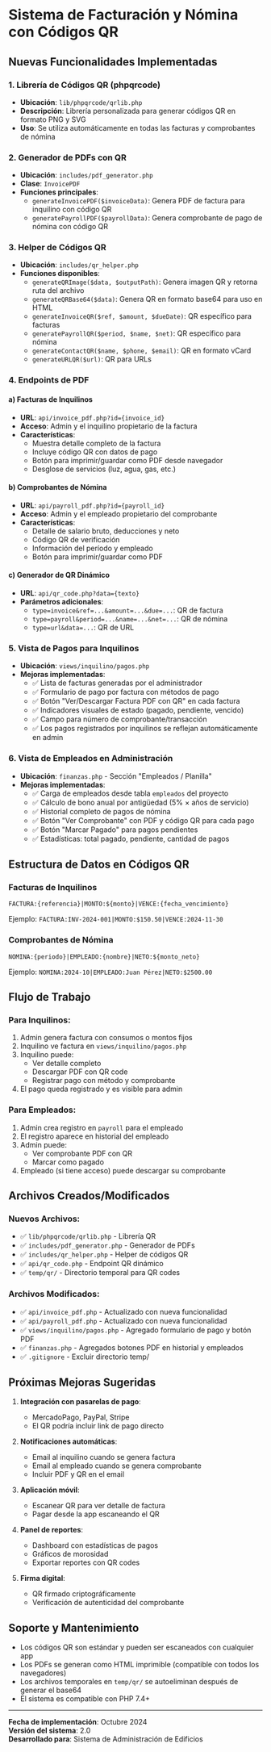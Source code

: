 # Sistema de Facturación y Nómina con Códigos QR

## Nuevas Funcionalidades Implementadas

### 1. **Librería de Códigos QR (phpqrcode)**
- **Ubicación**: `lib/phpqrcode/qrlib.php`
- **Descripción**: Librería personalizada para generar códigos QR en formato PNG y SVG
- **Uso**: Se utiliza automáticamente en todas las facturas y comprobantes de nómina

### 2. **Generador de PDFs con QR**
- **Ubicación**: `includes/pdf_generator.php`
- **Clase**: `InvoicePDF`
- **Funciones principales**:
  - `generateInvoicePDF($invoiceData)`: Genera PDF de factura para inquilino con código QR
  - `generatePayrollPDF($payrollData)`: Genera comprobante de pago de nómina con código QR

### 3. **Helper de Códigos QR**
- **Ubicación**: `includes/qr_helper.php`
- **Funciones disponibles**:
  - `generateQRImage($data, $outputPath)`: Genera imagen QR y retorna ruta del archivo
  - `generateQRBase64($data)`: Genera QR en formato base64 para uso en HTML
  - `generateInvoiceQR($ref, $amount, $dueDate)`: QR específico para facturas
  - `generatePayrollQR($period, $name, $net)`: QR específico para nómina
  - `generateContactQR($name, $phone, $email)`: QR en formato vCard
  - `generateURLQR($url)`: QR para URLs

### 4. **Endpoints de PDF**

#### a) Facturas de Inquilinos
- **URL**: `api/invoice_pdf.php?id={invoice_id}`
- **Acceso**: Admin y el inquilino propietario de la factura
- **Características**:
  - Muestra detalle completo de la factura
  - Incluye código QR con datos de pago
  - Botón para imprimir/guardar como PDF desde navegador
  - Desglose de servicios (luz, agua, gas, etc.)

#### b) Comprobantes de Nómina
- **URL**: `api/payroll_pdf.php?id={payroll_id}`
- **Acceso**: Admin y el empleado propietario del comprobante
- **Características**:
  - Detalle de salario bruto, deducciones y neto
  - Código QR de verificación
  - Información del período y empleado
  - Botón para imprimir/guardar como PDF

#### c) Generador de QR Dinámico
- **URL**: `api/qr_code.php?data={texto}`
- **Parámetros adicionales**:
  - `type=invoice&ref=...&amount=...&due=...`: QR de factura
  - `type=payroll&period=...&name=...&net=...`: QR de nómina
  - `type=url&data=...`: QR de URL

### 5. **Vista de Pagos para Inquilinos**
- **Ubicación**: `views/inquilino/pagos.php`
- **Mejoras implementadas**:
  - ✅ Lista de facturas generadas por el administrador
  - ✅ Formulario de pago por factura con métodos de pago
  - ✅ Botón "Ver/Descargar Factura PDF con QR" en cada factura
  - ✅ Indicadores visuales de estado (pagado, pendiente, vencido)
  - ✅ Campo para número de comprobante/transacción
  - ✅ Los pagos registrados por inquilinos se reflejan automáticamente en admin

### 6. **Vista de Empleados en Administración**
- **Ubicación**: `finanzas.php` - Sección "Empleados / Planilla"
- **Mejoras implementadas**:
  - ✅ Carga de empleados desde tabla `empleados` del proyecto
  - ✅ Cálculo de bono anual por antigüedad (5% × años de servicio)
  - ✅ Historial completo de pagos de nómina
  - ✅ Botón "Ver Comprobante" con PDF y código QR para cada pago
  - ✅ Botón "Marcar Pagado" para pagos pendientes
  - ✅ Estadísticas: total pagado, pendiente, cantidad de pagos

## Estructura de Datos en Códigos QR

### Facturas de Inquilinos
```
FACTURA:{referencia}|MONTO:${monto}|VENCE:{fecha_vencimiento}
```
Ejemplo: `FACTURA:INV-2024-001|MONTO:$150.50|VENCE:2024-11-30`

### Comprobantes de Nómina
```
NOMINA:{periodo}|EMPLEADO:{nombre}|NETO:${monto_neto}
```
Ejemplo: `NOMINA:2024-10|EMPLEADO:Juan Pérez|NETO:$2500.00`

## Flujo de Trabajo

### Para Inquilinos:
1. Admin genera factura con consumos o montos fijos
2. Inquilino ve factura en `views/inquilino/pagos.php`
3. Inquilino puede:
   - Ver detalle completo
   - Descargar PDF con QR code
   - Registrar pago con método y comprobante
4. El pago queda registrado y es visible para admin

### Para Empleados:
1. Admin crea registro en `payroll` para el empleado
2. El registro aparece en historial del empleado
3. Admin puede:
   - Ver comprobante PDF con QR
   - Marcar como pagado
4. Empleado (si tiene acceso) puede descargar su comprobante

## Archivos Creados/Modificados

### Nuevos Archivos:
- ✅ `lib/phpqrcode/qrlib.php` - Librería QR
- ✅ `includes/pdf_generator.php` - Generador de PDFs
- ✅ `includes/qr_helper.php` - Helper de códigos QR
- ✅ `api/qr_code.php` - Endpoint QR dinámico
- ✅ `temp/qr/` - Directorio temporal para QR codes

### Archivos Modificados:
- ✅ `api/invoice_pdf.php` - Actualizado con nueva funcionalidad
- ✅ `api/payroll_pdf.php` - Actualizado con nueva funcionalidad
- ✅ `views/inquilino/pagos.php` - Agregado formulario de pago y botón PDF
- ✅ `finanzas.php` - Agregados botones PDF en historial y empleados
- ✅ `.gitignore` - Excluir directorio temp/

## Próximas Mejoras Sugeridas

1. **Integración con pasarelas de pago**:
   - MercadoPago, PayPal, Stripe
   - El QR podría incluir link de pago directo

2. **Notificaciones automáticas**:
   - Email al inquilino cuando se genera factura
   - Email al empleado cuando se genera comprobante
   - Incluir PDF y QR en el email

3. **Aplicación móvil**:
   - Escanear QR para ver detalle de factura
   - Pagar desde la app escaneando el QR

4. **Panel de reportes**:
   - Dashboard con estadísticas de pagos
   - Gráficos de morosidad
   - Exportar reportes con QR codes

5. **Firma digital**:
   - QR firmado criptográficamente
   - Verificación de autenticidad del comprobante

## Soporte y Mantenimiento

- Los códigos QR son estándar y pueden ser escaneados con cualquier app
- Los PDFs se generan como HTML imprimible (compatible con todos los navegadores)
- Los archivos temporales en `temp/qr/` se autoeliminan después de generar el base64
- El sistema es compatible con PHP 7.4+

---

**Fecha de implementación**: Octubre 2024  
**Versión del sistema**: 2.0  
**Desarrollado para**: Sistema de Administración de Edificios
